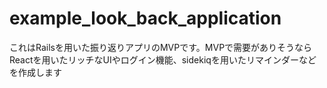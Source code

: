 # example_look_back_application
これはRailsを用いた振り返りアプリのMVPです。MVPで需要がありそうならReactを用いたリッチなUIやログイン機能、sidekiqを用いたリマインダーなどを作成します
